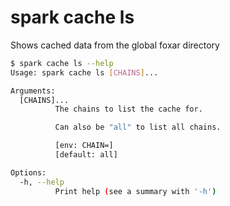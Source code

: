# spark cache ls

Shows cached data from the global foxar directory

```bash
$ spark cache ls --help
Usage: spark cache ls [CHAINS]...

Arguments:
  [CHAINS]...
          The chains to list the cache for.

          Can also be "all" to list all chains.

          [env: CHAIN=]
          [default: all]

Options:
  -h, --help
          Print help (see a summary with '-h')
```
